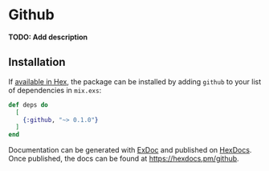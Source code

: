 # Github

**TODO: Add description**

## Installation

If [available in Hex](https://hex.pm/docs/publish), the package can be installed
by adding `github` to your list of dependencies in `mix.exs`:

```elixir
def deps do
  [
    {:github, "~> 0.1.0"}
  ]
end
```

Documentation can be generated with [ExDoc](https://github.com/elixir-lang/ex_doc)
and published on [HexDocs](https://hexdocs.pm). Once published, the docs can
be found at <https://hexdocs.pm/github>.

